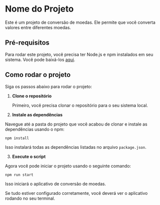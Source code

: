 # Nome do Projeto

Este é um projeto de conversão de moedas. Ele permite que você converta valores entre diferentes moedas.

## Pré-requisitos

Para rodar este projeto, você precisa ter Node.js e npm instalados em seu sistema. Você pode baixá-los [aqui](https://nodejs.org/).

## Como rodar o projeto

Siga os passos abaixo para rodar o projeto:

1. **Clone o repositório**

    Primeiro, você precisa clonar o repositório para o seu sistema local.


2. **Instale as dependências**

Navegue até a pasta do projeto que você acabou de clonar e instale as dependências usando o npm:

```
npm install
```

Isso instalará todas as dependências listadas no arquivo `package.json`.

3. **Execute o script**

Agora você pode iniciar o projeto usando o seguinte comando:

```
npm run start
```

Isso iniciará o aplicativo de conversão de moedas.

Se tudo estiver configurado corretamente, você deverá ver o aplicativo rodando no seu terminal.